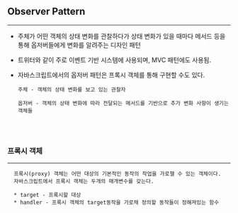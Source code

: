 ## **Observer Pattern**
---

* 주체가 어떤 객체의 상태 변화를 관찰하다가 상태 변화가 있을 때마다 메서드 등을 통해 옵저버들에게 변화를 알려주는 디자인 패턴
* 트위터와 같이 주로 이벤트 기반 시스템에 사용되며, MVC 패턴에도 사용됨.
* 자바스크립트에서의 옵저버 패턴은 프록시 객체를 통해 구현할 수도 있다.


  ```
  주체 - 객체의 상태 변화를 보고 있는 관찰자

  옵저버 - 객체의 상태 변화에 따라 전달되는 메서드를 기반으로 추가 변화 사항이 생기는 객체들
  ```

<br/>
<br/>

### 프록시 객체
---
```
  프록시(proxy) 객체는 어떤 대상의 기본적인 동작의 작업을 가로챌 수 있는 객체이다.
  자바스크립트에서 프록시 객체는 두개의 매개변수를 갖는다.
  
  * target - 프록시할 대상
  * handler - 프록시 객체의 target동작을 가로채 정의할 동작들이 정해져있는 함수
```